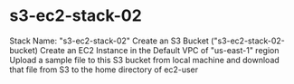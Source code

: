 # s3-ec2-stack-02
Stack Name: "s3-ec2-stack-02"
Create an S3 Bucket ("s3-ec2-stack-02-bucket)
Create an EC2 Instance in the Default VPC of "us-east-1" region
Upload a sample file to this S3 bucket from local machine and download that file from S3 to the home directory of ec2-user
